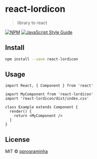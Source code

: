 # react-lordicon

> library to react

[![NPM](https://img.shields.io/npm/v/react-lordicon.svg)](https://www.npmjs.com/package/react-lordicon) [![JavaScript Style Guide](https://img.shields.io/badge/code_style-standard-brightgreen.svg)](https://standardjs.com)

## Install

```bash
npm install --save react-lordicon
```

## Usage

```tsx
import React, { Component } from 'react'

import MyComponent from 'react-lordicon'
import 'react-lordicon/dist/index.css'

class Example extends Component {
  render() {
    return <MyComponent />
  }
}
```

## License

MIT © [pprograminha](https://github.com/pprograminha)
